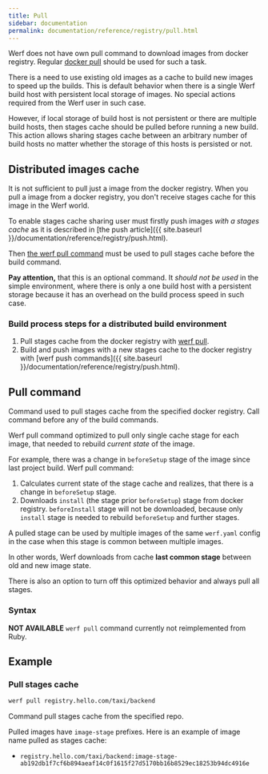```yaml
---
title: Pull
sidebar: documentation
permalink: documentation/reference/registry/pull.html
---
```


Werf does not have own pull command to download images from docker registry. Regular [docker pull](https://docs.docker.com/engine/reference/commandline/pull/) should be used for such a task.

There is a need to use existing old images as a cache to build new images to speed up the builds. This is default behavior when there is a single Werf build host with persistent local storage of images. No special actions required from the Werf user in such case.

However, if local storage of build host is not persistent or there are multiple build hosts, then stages cache should be pulled before running a new build. This action allows sharing stages cache between an arbitrary number of build hosts no matter whether the storage of this hosts is persisted or not.

## Distributed images cache

It is not sufficient to pull just a image from the docker registry. When you pull a image from a docker registry, you don't receive stages cache for this image in the Werf world.

To enable stages cache sharing user must firstly push images _with a stages cache_ as it is described in [the push article]({{ site.baseurl }}/documentation/reference/registry/push.html).

Then [the werf pull command](#werf-pull) must be used to pull stages cache before the build command.

**Pay attention,** that this is an optional command. It _should not be used_ in the simple environment, where there is only a one build host with a persistent storage because it has an overhead on the build process speed in such case.

### Build process steps for a distributed build environment

1. Pull stages cache from the docker registry with [werf pull](#werf-pull).
2. Build and push images with a new stages cache to the docker registry with [werf push commands]({{ site.baseurl }}/documentation/reference/registry/push.html).

## Pull command

Command used to pull stages cache from the specified docker registry. Call command before any of the build commands.

Werf pull command optimized to pull only single cache stage for each image, that needed to rebuild _current state_ of the image.

For example, there was a change in `beforeSetup` stage of the image since last project build. Werf pull command:

1. Calculates current state of the stage cache and realizes, that there is a change in `beforeSetup` stage.
2. Downloads `install` (the stage prior `beforeSetup`) stage from docker registry. `beforeInstall` stage will not be downloaded, because only `install` stage is needed to rebuild `beforeSetup` and further stages.

A pulled stage can be used by multiple images of the same `werf.yaml` config in the case when this stage is common between multiple images.

In other words, Werf downloads from cache **last common stage** between old and new image state.

There is also an option to turn off this optimized behavior and always pull all stages.

### Syntax

**NOT AVAILABLE** `werf pull` command currently not reimplemented from Ruby.

## Example

### Pull stages cache

```bash
werf pull registry.hello.com/taxi/backend
```

Command pull stages cache from the specified repo.

Pulled images have `image-stage` prefixes. Here is an example of image name pulled as stages cache:

* `registry.hello.com/taxi/backend:image-stage-ab192db1f7cf6b894aeaf14c0f1615f27d5170bb16b8529ec18253b94dc4916e`
